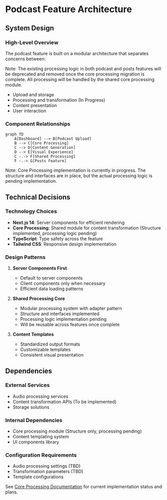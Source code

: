 # Podcast Feature Architecture

## System Design

### High-Level Overview

The podcast feature is built on a modular architecture that separates concerns between:

Note: The existing processing logic in both podcast and posts features will be deprecated and removed once the core processing migration is complete. All processing will be handled by the shared core processing module.

- Upload and storage
- Processing and transformation (In Progress)
- Content presentation
- User interaction

### Component Relationships

```mermaid
graph TD
    A[Dashboard] --> B[Podcast Upload]
    B --> C[Core Processing]
    C --> D[Content Generation]
    D --> E[Visual Experience]
    C -.-> F[Shared Processing]
    F -.-> G[Posts Feature]
```

Note: Core Processing implementation is currently in progress. The structure and interfaces are in place, but the actual processing logic is pending implementation.

## Technical Decisions

### Technology Choices

- **Next.js 14**: Server components for efficient rendering
- **Core Processing**: Shared module for content transformation (Structure implemented, processing logic pending)
- **TypeScript**: Type safety across the feature
- **Tailwind CSS**: Responsive design implementation

### Design Patterns

1. **Server Components First**

   - Default to server components
   - Client components only when necessary
   - Efficient data loading patterns

2. **Shared Processing Core**

   - Modular processing system with adapter pattern
   - Structure and interfaces implemented
   - Processing logic implementation pending
   - Will be reusable across features once complete

3. **Content Templates**
   - Standardized output formats
   - Customizable templates
   - Consistent visual presentation

## Dependencies

### External Services

- Audio processing services
- Content transformation APIs (To be implemented)
- Storage solutions

### Internal Dependencies

- Core processing module (Structure only, processing pending)
- Content templating system
- UI components library

### Configuration Requirements

- Audio processing settings (TBD)
- Transformation parameters (TBD)
- Template configurations

See [Core Processing Documentation](../core-processing/README.md) for current implementation status and plans.
